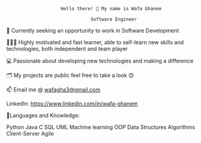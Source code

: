 
                        Hello there! 👋 My name is Wafa Ghanem

                                   Software Engineer




🔎 Currently seeking an opportunity to work in Software Development

🙋🏽‍♂️ Highly motivated and fast learner, able to self-learn new skills and technologies, both independent and team player

💻 Passionate about developing new technologies and making a difference

🗂️ My projects are public feel free to take a look 😊

📫 Email me @ wafagha3@gmail.com



LinkedIn:
https://www.linkedin.com/in/wafa-ghanem

🧰Languages and Knowledge:

Python Java C SQL UML Machine learning OOP Data Structures Algorithms Client-Server Agile 

